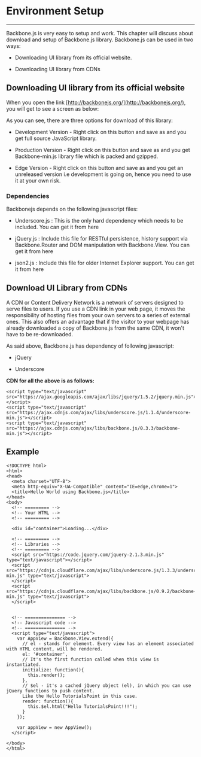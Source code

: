 # Environment Setup

---

Backbone.js is very easy to setup and work. This chapter will discuss about download and setup of Backbone.js library. Backbone.js can be used in two ways:

* Downloading UI library from its official website.

* Downloading UI library from CDNs

## Downloading UI library from its official website

When you open the link [http://backbonejs.org/](http://backbonejs.org/), you will get to see a screen as below:

As you can see, there are three options for download of this library:

* Development Version - Right click on this button and save as and you get full source JavaScript library.

* Production Version - Right click on this button and save as and you get Backbone-min.js library file which is packed and gzipped.

* Edge Version - Right click on this button and save as and you get an unreleased version i.e development is going on, hence you need to use it at your own risk.

### Dependencies

Backbonejs depends on the following javascript files:

* Underscore.js : This is the only hard dependency which needs to be included. You can get it from here

* jQuery.js : Include this file for RESTful persistence, history support via Backbone.Router and DOM manipulation with Backbone.View. You can get it from here

* json2.js : Include this file for older Internet Explorer support. You can get it from here

## Download UI Library from CDNs

A CDN or Content Delivery Network is a network of servers designed to serve files to users. If you use a CDN link in your web page, it moves the responsibility of hosting files from your own servers to a series of external ones. This also offers an advantage that if the visitor to your webpage has already downloaded a copy of Backbone.js from the same CDN, it won't have to be re-downloaded.

As said above, Backbone.js has dependency of following javascript:

* jQuery

* Underscore

**CDN for all the above is as follows:**

```
<script type="text/javascript" src="https://ajax.googleapis.com/ajax/libs/jquery/1.5.2/jquery.min.js"></script>
<script type="text/javascript" src="https://ajax.cdnjs.com/ajax/libs/underscore.js/1.1.4/underscore-min.js"></script>
<script type="text/javascript" src="https://ajax.cdnjs.com/ajax/libs/backbone.js/0.3.3/backbone-min.js"></script>
```

## Example

```
<!DOCTYPE html>
<html>
<head>
  <meta charset="UTF-8">
  <meta http-equiv="X-UA-Compatible" content="IE=edge,chrome=1">
  <title>Hello World using Backbone.js</title>
</head>
<body>
  <!-- ========= -->
  <!-- Your HTML -->
  <!-- ========= -->

  <div id="container">Loading...</div>

  <!-- ========= -->
  <!-- Libraries -->
  <!-- ========= -->
  <script src="https://code.jquery.com/jquery-2.1.3.min.js" type="text/javascript"></script>
  <script src="https://cdnjs.cloudflare.com/ajax/libs/underscore.js/1.3.3/underscore-min.js" type="text/javascript">
  </script>
  <script src="https://cdnjs.cloudflare.com/ajax/libs/backbone.js/0.9.2/backbone-min.js" type="text/javascript">
  </script>


  <!-- =============== -->
  <!-- Javascript code -->
  <!-- =============== -->
  <script type="text/javascript">
    var AppView = Backbone.View.extend({
      // el - stands for element. Every view has an element associated with HTML content, will be rendered.
      el: '#container',
      // It's the first function called when this view is instantiated.
      initialize: function(){
        this.render();
      },
      // $el - it's a cached jQuery object (el), in which you can use jQuery functions to push content. 
      Like the Hello TutorialsPoint in this case.
      render: function(){
        this.$el.html("Hello TutorialsPoint!!!");
      }
    });

    var appView = new AppView();
  </script>

</body>
</html>
```



